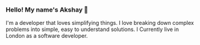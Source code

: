 ### Hello! My name's Akshay 👋

I'm a developer that loves simplifying things. I love breaking down complex problems into simple, easy to understand solutions. I Currently live in London as a software developer.


